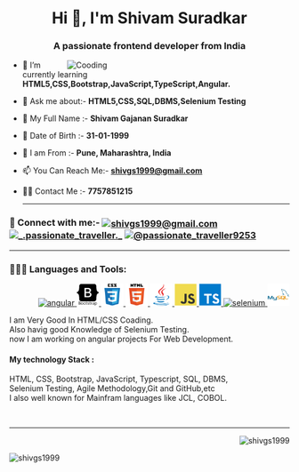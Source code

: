 

<h1 align="center">Hi 👋, I'm Shivam Suradkar</h1>
<h3 align="center">A passionate frontend developer from India</h3>

<img align="right" alt="Cooding" width="400" src="https://miro.medium.com/max/1360/0*7Q3yvSIv_t0ioJ-Z.gif">

- 🌱 I’m currently learning **HTML5,CSS,Bootstrap,JavaScript,TypeScript,Angular.**

- 💬 Ask me about:-    **HTML5,CSS,SQL,DBMS,Selenium Testing**

- 👤 My Full Name :- **Shivam Gajanan Suradkar**
- 📅 Date of Birth :- **31-01-1999**
- 📍 I am From :- **Pune, Maharashtra, India**
- 📫 You Can Reach Me:- **shivgs1999@gmail.com**
- 🤙📲 Contact Me :- **7757851215**
<br><hr>
<h3 align="left"><b> 🤝 Connect with me:-</b>
<a href="https://www.linkedin.com/in/shivam-suradkar-20a63a201" target="blank"><img align="center" src="https://raw.githubusercontent.com/rahuldkjain/github-profile-readme-generator/master/src/images/icons/Social/linked-in-alt.svg" alt="shivgs1999@gmail.com" height="30" width="40" /></a>
<a href="https://instagram.com/_.passionate_traveller._" target="blank"><img align="center" src="https://raw.githubusercontent.com/rahuldkjain/github-profile-readme-generator/master/src/images/icons/Social/instagram.svg" alt="_.passionate_traveller._" height="30" width="40" /></a>
<a href="https://www.youtube.com/c/@passionate_traveller9253" target="blank"><img align="center" src="https://raw.githubusercontent.com/rahuldkjain/github-profile-readme-generator/master/src/images/icons/Social/youtube.svg" alt="@passionate_traveller9253" height="30" width="40" /></a>
</h3>
<hr>
<h3 align="left"> 👨🏼‍💻 Languages and Tools:</h3>
<p align="right">   
<a href="https://angular.io" target="_blank" rel="noreferrer"> <img src="https://angular.io/assets/images/logos/angular/angular.svg" alt="angular" width="40" height="40"/> </a>
<a href="https://getbootstrap.com" target="_blank" rel="noreferrer"> <img src="https://raw.githubusercontent.com/devicons/devicon/master/icons/bootstrap/bootstrap-plain-wordmark.svg" alt="bootstrap" width="40" height="40"/> </a>
<a href="https://www.w3schools.com/css/" target="_blank" rel="noreferrer"> <img src="https://raw.githubusercontent.com/devicons/devicon/master/icons/css3/css3-original-wordmark.svg" alt="css3" width="40" height="40"/> </a>
<a href="https://www.w3.org/html/" target="_blank" rel="noreferrer"> <img src="https://raw.githubusercontent.com/devicons/devicon/master/icons/html5/html5-original-wordmark.svg" alt="html5" width="40" height="40"/> </a> <a href="https://www.java.com" target="_blank" rel="noreferrer"> <img src="https://raw.githubusercontent.com/devicons/devicon/master/icons/java/java-original.svg" alt="java" width="40" height="40"/> </a> 
<a href="https://developer.mozilla.org/en-US/docs/Web/JavaScript" target="_blank" rel="noreferrer"> <img src="https://raw.githubusercontent.com/devicons/devicon/master/icons/javascript/javascript-original.svg" alt="javascript" width="40" height="40"/> </a>
<a href="https://www.typescriptlang.org/" target="_blank" rel="noreferrer"> <img src="https://raw.githubusercontent.com/devicons/devicon/master/icons/typescript/typescript-original.svg" alt="typescript" width="40" height="40"/> </a>
<a href="https://www.selenium.dev" target="_blank" rel="noreferrer"> <img src="https://raw.githubusercontent.com/detain/svg-logos/780f25886640cef088af994181646db2f6b1a3f8/svg/selenium-logo.svg" alt="selenium" width="40" height="40"/> </a>
<a href="https://www.mysql.com/" target="_blank" rel="noreferrer"> <img src="https://raw.githubusercontent.com/devicons/devicon/master/icons/mysql/mysql-original-wordmark.svg" alt="mysql" width="40" height="40"/> </a>
</p>
<p>  I am Very Good In HTML/CSS Coading. <br>
     Also havig good Knowledge of Selenium Testing. <br>
     now I am working on angular projects For Web Development. <br>
     <h4>My technology Stack :</h4>
     HTML, CSS, Bootstrap, JavaScript, Typescript, SQL, DBMS, <br>
     Selenium Testing, Agile Methodology,Git and GitHub,etc <br>
     I also well known for Mainfram languages like JCL, COBOL.
 </p>  
<br><hr>
<p><img align="right" src="https://github-readme-stats.vercel.app/api/top-langs?username=shivgs1999&show_icons=true&locale=en&layout=compact" alt="shivgs1999" /></p>
<br>
<p>&nbsp;<img align="left" src="https://github-readme-stats.vercel.app/api?username=shivgs1999&show_icons=true&locale=en" alt="shivgs1999" /></p>

